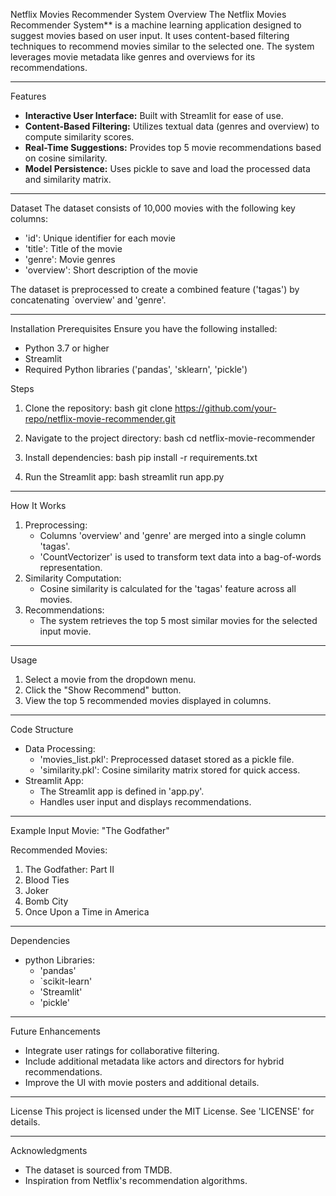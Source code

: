 Netflix Movies Recommender System
 Overview
The Netflix Movies Recommender System** is a machine learning application designed to suggest movies based on user input. It uses content-based filtering techniques to recommend movies similar to the selected one. The system leverages movie metadata like genres and overviews for its recommendations.

---
 Features
- **Interactive User Interface:** Built with Streamlit for ease of use.
- **Content-Based Filtering:** Utilizes textual data (genres and overview) to compute similarity scores.
- **Real-Time Suggestions:** Provides top 5 movie recommendations based on cosine similarity.
- **Model Persistence:** Uses pickle to save and load the processed data and similarity matrix.

---
 Dataset
The dataset consists of 10,000 movies with the following key columns:
- 'id': Unique identifier for each movie
- 'title': Title of the movie
- 'genre': Movie genres
- 'overview': Short description of the movie

The dataset is preprocessed to create a combined feature ('tagas') by concatenating `overview' and 'genre'.

---

 Installation
 Prerequisites
Ensure you have the following installed:
- Python 3.7 or higher
- Streamlit
- Required Python libraries ('pandas', 'sklearn', 'pickle')

 Steps
1. Clone the repository:
   bash
   git clone https://github.com/your-repo/netflix-movie-recommender.git
   
2. Navigate to the project directory:
   bash
   cd netflix-movie-recommender
   
3. Install dependencies:
   bash
   pip install -r requirements.txt
   
4. Run the Streamlit app:
   bash
   streamlit run app.py
   

---

 How It Works
1. Preprocessing:
   - Columns 'overview' and 'genre' are merged into a single column 'tagas'.
   - 'CountVectorizer' is used to transform text data into a bag-of-words representation.
2. Similarity Computation:
   - Cosine similarity is calculated for the 'tagas' feature across all movies.
3. Recommendations:
   - The system retrieves the top 5 most similar movies for the selected input movie.

---

 Usage
1. Select a movie from the dropdown menu.
2. Click the "Show Recommend" button.
3. View the top 5 recommended movies displayed in columns.

---

 Code Structure
- Data Processing:
  - 'movies_list.pkl': Preprocessed dataset stored as a pickle file.
  - 'similarity.pkl': Cosine similarity matrix stored for quick access.
- Streamlit App:
  - The Streamlit app is defined in 'app.py'.
  - Handles user input and displays recommendations.

---

 Example
Input Movie: "The Godfather"

Recommended Movies:
1. The Godfather: Part II
2. Blood Ties
3. Joker
4. Bomb City
5. Once Upon a Time in America

---
 Dependencies
- python Libraries:
  - 'pandas'
  - `scikit-learn'
  - 'Streamlit'
  - 'pickle'

---

 Future Enhancements
- Integrate user ratings for collaborative filtering.
- Include additional metadata like actors and directors for hybrid recommendations.
- Improve the UI with movie posters and additional details.

---
 License
This project is licensed under the MIT License. See 'LICENSE' for details.

---

 Acknowledgments
- The dataset is sourced from TMDB.
- Inspiration from Netflix's recommendation algorithms.
